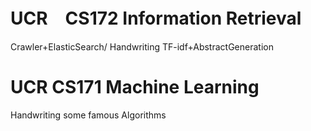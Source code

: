 # UCR　CS172 Information Retrieval

Crawler+ElasticSearch/ Handwriting TF-idf+AbstractGeneration



# UCR CS171 Machine Learning

Handwriting some famous Algorithms


